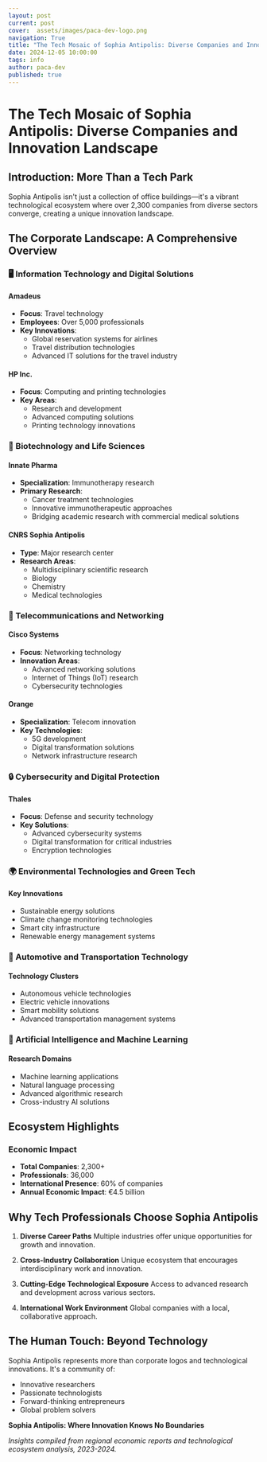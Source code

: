 ```yaml
---
layout: post
current: post
cover:  assets/images/paca-dev-logo.png
navigation: True
title: "The Tech Mosaic of Sophia Antipolis: Diverse Companies and Innovation Landscape"
date: 2024-12-05 10:00:00
tags: info
author: paca-dev
published: true
---
```


# The Tech Mosaic of Sophia Antipolis: Diverse Companies and Innovation Landscape

## Introduction: More Than a Tech Park

Sophia Antipolis isn't just a collection of office buildings—it's a vibrant technological ecosystem where over 2,300 companies from diverse sectors converge, creating a unique innovation landscape.

## The Corporate Landscape: A Comprehensive Overview

### 🖥️ Information Technology and Digital Solutions

#### Amadeus
- **Focus**: Travel technology
- **Employees**: Over 5,000 professionals
- **Key Innovations**:
  - Global reservation systems for airlines
  - Travel distribution technologies
  - Advanced IT solutions for the travel industry

#### HP Inc.
- **Focus**: Computing and printing technologies
- **Key Areas**:
  - Research and development
  - Advanced computing solutions
  - Printing technology innovations

### 🧬 Biotechnology and Life Sciences

#### Innate Pharma
- **Specialization**: Immunotherapy research
- **Primary Research**:
  - Cancer treatment technologies
  - Innovative immunotherapeutic approaches
  - Bridging academic research with commercial medical solutions

#### CNRS Sophia Antipolis
- **Type**: Major research center
- **Research Areas**:
  - Multidisciplinary scientific research
  - Biology
  - Chemistry
  - Medical technologies

### 📡 Telecommunications and Networking

#### Cisco Systems
- **Focus**: Networking technology
- **Innovation Areas**:
  - Advanced networking solutions
  - Internet of Things (IoT) research
  - Cybersecurity technologies

#### Orange
- **Specialization**: Telecom innovation
- **Key Technologies**:
  - 5G development
  - Digital transformation solutions
  - Network infrastructure research

### 🔒 Cybersecurity and Digital Protection

#### Thales
- **Focus**: Defense and security technology
- **Key Solutions**:
  - Advanced cybersecurity systems
  - Digital transformation for critical industries
  - Encryption technologies

### 🌍 Environmental Technologies and Green Tech

#### Key Innovations
- Sustainable energy solutions
- Climate change monitoring technologies
- Smart city infrastructure
- Renewable energy management systems

### 🚗 Automotive and Transportation Technology

#### Technology Clusters
- Autonomous vehicle technologies
- Electric vehicle innovations
- Smart mobility solutions
- Advanced transportation management systems

### 🤖 Artificial Intelligence and Machine Learning

#### Research Domains
- Machine learning applications
- Natural language processing
- Advanced algorithmic research
- Cross-industry AI solutions

## Ecosystem Highlights

### Economic Impact
- **Total Companies**: 2,300+
- **Professionals**: 36,000
- **International Presence**: 60% of companies
- **Annual Economic Impact**: €4.5 billion

## Why Tech Professionals Choose Sophia Antipolis

1. **Diverse Career Paths**
   Multiple industries offer unique opportunities for growth and innovation.

2. **Cross-Industry Collaboration**
   Unique ecosystem that encourages interdisciplinary work and innovation.

3. **Cutting-Edge Technological Exposure**
   Access to advanced research and development across various sectors.

4. **International Work Environment**
   Global companies with a local, collaborative approach.

## The Human Touch: Beyond Technology

Sophia Antipolis represents more than corporate logos and technological innovations. It's a community of:
- Innovative researchers
- Passionate technologists
- Forward-thinking entrepreneurs
- Global problem solvers

**Sophia Antipolis: Where Innovation Knows No Boundaries**

*Insights compiled from regional economic reports and technological ecosystem analysis, 2023-2024.*
